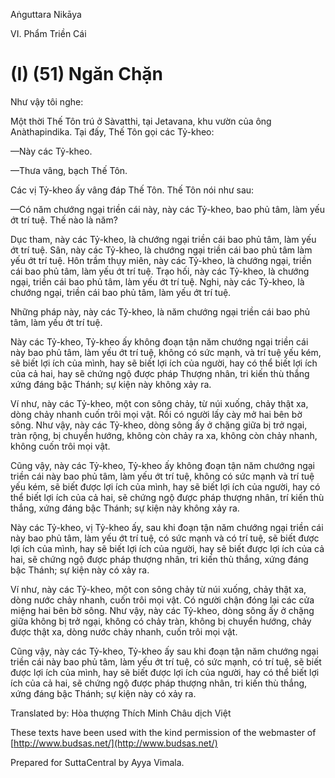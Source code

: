 Aṅguttara Nikāya

VI. Phẩm Triền Cái

# (I) (51) Ngăn Chặn

Như vậy tôi nghe:

Một thời Thế Tôn trú ở Sàvatthi, tại Jetavana, khu vườn của ông Anàthapindika. Tại đấy, Thế Tôn gọi các Tỷ-kheo:

—Này các Tỷ-kheo.

—Thưa vâng, bạch Thế Tôn.

Các vị Tỷ-kheo ấy vâng đáp Thế Tôn. Thế Tôn nói như sau:

—Có năm chướng ngại triền cái này, này các Tỷ-kheo, bao phủ tâm, làm yếu ớt trí tuệ. Thế nào là năm?

Dục tham, này các Tỷ-kheo, là chướng ngại triền cái bao phủ tâm, làm yếu ớt trí tuệ. Sân, này các Tỷ-kheo, là chướng ngại triền cái bao phủ tâm làm yếu ớt trí tuệ. Hôn trầm thụy miên, này các Tỷ-kheo, là chướng ngại, triền cái bao phủ tâm, làm yếu ớt trí tuệ. Trạo hối, này các Tỷ-kheo, là chướng ngại, triền cái bao phủ tâm, làm yếu ớt trí tuệ. Nghi, này các Tỷ-kheo, là chướng ngại, triền cái bao phủ tâm, làm yếu ớt trí tuệ.

Những pháp này, này các Tỷ-kheo, là năm chướng ngại triền cái bao phủ tâm, làm yếu ớt trí tuệ.

Này các Tỷ-kheo, Tỷ-kheo ấy không đoạn tận năm chướng ngại triền cái này bao phủ tâm, làm yếu ớt trí tuệ, không có sức mạnh, và trí tuệ yếu kém, sẽ biết lợi ích của mình, hay sẽ biết lợi ích của người, hay có thể biết lợi ích của cả hai, hay sẽ chứng ngộ được pháp Thượng nhân, tri kiến thù thắng xứng đáng bậc Thánh; sự kiện này không xảy ra.

Ví như, này các Tỷ-kheo, một con sông chảy, từ núi xuống, chảy thật xa, dòng chảy nhanh cuốn trôi mọi vật. Rồi có người lấy cày mở hai bên bờ sông. Như vậy, này các Tỷ-kheo, dòng sông ấy ở chặng giữa bị trở ngại, tràn rộng, bị chuyển hướng, không còn chảy ra xa, không còn chảy nhanh, không cuốn trôi mọi vật.

Cũng vậy, này các Tỷ-kheo, Tỷ-kheo ấy không đoạn tận năm chướng ngại triền cái này bao phủ tâm, làm yếu ớt trí tuệ, không có sức mạnh và trí tuệ yếu kém, sẽ biết được lợi ích của mình, hay sẽ biết lợi ích của người, hay có thể biết lợi ích của cả hai, sẽ chứng ngộ được pháp thượng nhân, trí kiến thù thắng, xứng đáng bậc Thánh; sự kiện này không xảy ra.

Này các Tỷ-kheo, vị Tỷ-kheo ấy, sau khi đoạn tận năm chướng ngại triền cái này bao phủ tâm, làm yếu ớt trí tuệ, có sức mạnh và có trí tuệ, sẽ biết được lợi ích của mình, hay sẽ biết lợi ích của người, hay sẽ biết được lợi ích của cả hai, sẽ chứng ngộ được pháp thượng nhân, tri kiến thù thắng, xứng đáng bậc Thánh; sự kiện này có xảy ra.

Ví như, này các Tỷ-kheo, một con sông chảy từ núi xuống, chảy thật xa, dòng nước chảy nhanh, cuốn trôi mọi vật. Có người chận đóng lại các cửa miệng hai bên bờ sông. Như vậy, này các Tỷ-kheo, dòng sông ấy ở chặng giữa không bị trở ngại, không có chảy tràn, không bị chuyển hướng, chảy được thật xa, dòng nước chảy nhanh, cuốn trôi mọi vật.

Cũng vậy, này các Tỷ-kheo, Tỷ-kheo ấy sau khi đoạn tận năm chướng ngại triền cái này bao phủ tâm, làm yếu ớt trí tuệ, có sức mạnh, có trí tuệ, sẽ biết được lợi ích của mình, hay sẽ biết được lợi ích của người, hay có thể biết lợi ích của cả hai, sẽ chứng ngộ được pháp thượng nhân, tri kiến thù thắng, xứng đáng bậc Thánh; sự kiện này có xảy ra.

Translated by: Hòa thượng Thích Minh Châu dịch Việt

These texts have been used with the kind permission of the webmaster of [http://www.budsas.net/](http://www.budsas.net/)

Prepared for SuttaCentral by Ayya Vimala.